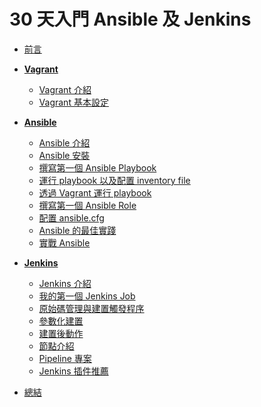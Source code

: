 # 30 天入門 Ansible 及 Jenkins

* [前言](README.md)

* **[Vagrant](vagrant/README.md)**
	* [Vagrant 介紹](vagrant/vagrant-intro.md)
	* [Vagrant 基本設定](vagrant/vagrant-tutorial.md)

* **[Ansible](ansible/README.md)**
	* [Ansible 介紹](ansible/ansible-intro.md)
	* [Ansible 安裝](ansible/ansible-installation.md)
	* [撰寫第一個 Ansible Playbook](ansible/ansible-playbook-intro.md)
	* [運行 playbook 以及配置 inventory file](ansible/run-playbook-with-inventory.md)
	* [透過 Vagrant 運行 playbook](ansible/run-playbook-by-vagrant.md)
	* [撰寫第一個 Ansible Role](ansible/ansible-role-intro.md)
	* [配置 ansible.cfg](ansible/ansible-cfg-intro.md)
	* [Ansible 的最佳實踐](ansible/ansible-best-practice.md)
	* [實戰 Ansible](ansible/practical-ansible.md)

* **[Jenkins](jenkins/README.md)**
	* [Jenkins 介紹](jenkins/jenkins-intro.md)
	* [我的第一個 Jenkins Job](jenkins/jenkins-job-intro.md)
	* [原始碼管理與建置觸發程序](jenkins/jenkins-scm-and-trigger.md)
	* [參數化建置](jenkins/jenkins-parameterized-job.md)
	* [建置後動作](jenkins/jenkins-post-build-actions.md)
	* [節點介紹](jenkins/jenkins-node.md)
	* [Pipeline 專案](jenkins/jenkins-pipeline.md)
	* [Jenkins 插件推薦](jenkins/jenkins-plugins-recommendation.md)

* [總結](conclusion.md)
